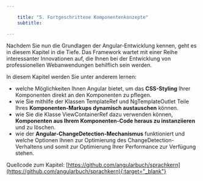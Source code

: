 ```yaml
---

    title: "5. Fortgeschrittene Komponentenkonzepte"
    subtitle: 

---
```


Nachdem Sie nun die Grundlagen der Angular-Entwicklung kennen, geht es in diesem Kapitel in die Tiefe. Das Framework wartet mit einer Reihe interessanter Innovationen auf, die Ihnen bei der Entwicklung von professionellen Webanwendungen behilflich sein werden.

In diesem Kapitel werden Sie unter anderem lernen:
- welche Möglichkeiten Ihnen Angular bietet, um das **CSS-Styling** Ihrer Komponenten direkt an den Komponenten zu pflegen.
- wie Sie mithilfe der Klassen TemplateRef und NgTemplateOutlet Teile Ihres **Komponenten-Markups dynamisch austauschen** können.
- wie Sie die Klasse ViewContainerRef dazu verwenden können, **Komponenten aus Ihrem Komponenten-Code heraus zu instanziieren** und zu löschen.
- wie der **Angular-ChangeDetection-Mechanismus** funktioniert und welche Optionen Ihnen zur Optimierung des ChangeDetection-Verhaltens und somit zur Optimierung Ihrer Performance zur Verfügung stehen.

Quellcode zum Kapitel: [https://github.com/angularbuch/sprachkern](https://github.com/angularbuch/sprachkern){:target="_blank"}
